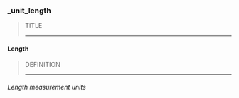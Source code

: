 ### _unit_length



> TITLE
> 
> ------

#### Length



> DEFINITION
> 
> ------

###### Length measurement units